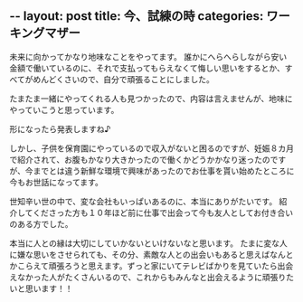 --
layout: post
title: 今、試練の時
categories: ワーキングマザー
--

未来に向かってかなり地味なことをやってます。
誰かにへらへらしながら安い金額で働いているのに、それで支払ってもらえなくて悔しい思いをするとか、すべてがめんどくさいので、自分で頑張ることにしました。

たまたま一緒にやってくれる人も見つかったので、内容は言えませんが、地味にやっていこうと思っています。

形になったら発表しますね♪

しかし、子供を保育園にやっているので収入がないと困るのですが、妊娠８カ月で紹介されて、お腹もかなり大きかったので働くかどうかかなり迷ったのですが、今までとは違う新鮮な環境で興味があったのでお仕事を貰い始めたところに今もお世話になってます。

世知辛い世の中で、変な会社もいっぱいあるのに、本当にありがたいです。
紹介してくださった方も１０年ほど前に仕事で出会って今も友人としてお付き合いのある方でした。

本当に人との縁は大切にしていかないといけないなと思います。
たまに変な人に嫌な思いをさせられても、その分、素敵な人との出会いもあると思えばなんとかこらえて頑張ろうと思えます。ずっと家にいてテレビばかりを見ていたら出会えなかった人がたくさんいるので、これからもみんなと出会えるように頑張りたいと思います！！


